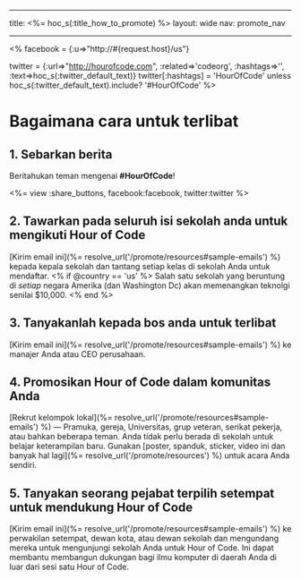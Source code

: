* * *

title: <%= hoc_s(:title_how_to_promote) %> layout: wide nav: promote_nav

* * *

<% facebook = {:u=>"http://#{request.host}/us"}

twitter = {:url=>"http://hourofcode.com", :related=>'codeorg', :hashtags=>'', :text=>hoc_s(:twitter_default_text)} twitter[:hashtags] = 'HourOfCode' unless hoc_s(:twitter_default_text).include? '#HourOfCode' %>

# Bagaimana cara untuk terlibat

## 1. Sebarkan berita

Beritahukan teman mengenai **#HourOfCode**!

<%= view :share_buttons, facebook:facebook, twitter:twitter %>

## 2. Tawarkan pada seluruh isi sekolah anda untuk mengikuti Hour of Code

[Kirim email ini](%= resolve_url('/promote/resources#sample-emails') %) kepada kepala sekolah dan tantang setiap kelas di sekolah Anda untuk mendaftar. <% if @country == 'us' %> Salah satu sekolah yang beruntung di *setiap* negara Amerika (dan Washington Dc) akan memenangkan teknolgi senilai $10,000. <% end %>

## 3. Tanyakanlah kepada bos anda untuk terlibat

[Kirim email ini](%= resolve_url('/promote/resources#sample-emails') %) ke manajer Anda atau CEO perusahaan.

## 4. Promosikan Hour of Code dalam komunitas Anda

[Rekrut kelompok lokal](%= resolve_url('/promote/resources#sample-emails') %) — Pramuka, gereja, Universitas, grup veteran, serikat pekerja, atau bahkan beberapa teman. Anda tidak perlu berada di sekolah untuk belajar keterampilan baru. Gunakan [poster, spanduk, sticker, video ini dan banyak hal lagi](%= resolve_url('/promote/resources') %) untuk acara Anda sendiri.

## 5. Tanyakan seorang pejabat terpilih setempat untuk mendukung Hour of Code

[Kirim email ini](%= resolve_url('/promote/resources#sample-emails') %) ke perwakilan setempat, dewan kota, atau dewan sekolah dan mengundang mereka untuk mengunjungi sekolah Anda untuk Hour of Code. Ini dapat membantu membangun dukungan bagi ilmu komputer di daerah Anda di luar dari sesi satu Hour of Code.